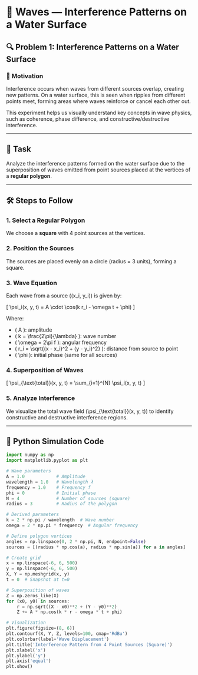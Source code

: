 # 🌊 Waves — Interference Patterns on a Water Surface

## 🔍 Problem 1: Interference Patterns on a Water Surface

### 🧠 **Motivation**
Interference occurs when waves from different sources overlap, creating new patterns. On a water surface, this is seen when ripples from different points meet, forming areas where waves reinforce or cancel each other out. 

This experiment helps us visually understand key concepts in wave physics, such as coherence, phase difference, and constructive/destructive interference.

---

## 🎯 Task

Analyze the interference patterns formed on the water surface due to the superposition of waves emitted from point sources placed at the vertices of a **regular polygon**.

---

## 🛠️ Steps to Follow

### 1. Select a Regular Polygon
We choose a **square** with 4 point sources at the vertices.

### 2. Position the Sources
The sources are placed evenly on a circle (radius = 3 units), forming a square.

### 3. Wave Equation
Each wave from a source \((x_i, y_i)\) is given by:

\[
\psi_i(x, y, t) = A \cdot \cos(k r_i - \omega t + \phi)
\]

Where:
- \( A \): amplitude
- \( k = \frac{2\pi}{\lambda} \): wave number
- \( \omega = 2\pi f \): angular frequency
- \( r_i = \sqrt{(x - x_i)^2 + (y - y_i)^2} \): distance from source to point
- \( \phi \): initial phase (same for all sources)

### 4. Superposition of Waves

\[
\psi_{\text{total}}(x, y, t) = \sum_{i=1}^{N} \psi_i(x, y, t)
\]

### 5. Analyze Interference
We visualize the total wave field \(\psi_{\text{total}}(x, y, t)\) to identify constructive and destructive interference regions.

---

## 🐍 Python Simulation Code

```python
import numpy as np
import matplotlib.pyplot as plt

# Wave parameters
A = 1.0            # Amplitude
wavelength = 1.0   # Wavelength λ
frequency = 1.0    # Frequency f
phi = 0            # Initial phase
N = 4              # Number of sources (square)
radius = 3         # Radius of the polygon

# Derived parameters
k = 2 * np.pi / wavelength  # Wave number
omega = 2 * np.pi * frequency  # Angular frequency

# Define polygon vertices
angles = np.linspace(0, 2 * np.pi, N, endpoint=False)
sources = [(radius * np.cos(a), radius * np.sin(a)) for a in angles]

# Create grid
x = np.linspace(-6, 6, 500)
y = np.linspace(-6, 6, 500)
X, Y = np.meshgrid(x, y)
t = 0  # Snapshot at t=0

# Superposition of waves
Z = np.zeros_like(X)
for (x0, y0) in sources:
    r = np.sqrt((X - x0)**2 + (Y - y0)**2)
    Z += A * np.cos(k * r - omega * t + phi)

# Visualization
plt.figure(figsize=(8, 6))
plt.contourf(X, Y, Z, levels=100, cmap='RdBu')
plt.colorbar(label='Wave Displacement')
plt.title('Interference Pattern from 4 Point Sources (Square)')
plt.xlabel('x')
plt.ylabel('y')
plt.axis('equal')
plt.show()

